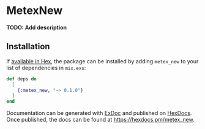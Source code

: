 # MetexNew

**TODO: Add description**

## Installation

If [available in Hex](https://hex.pm/docs/publish), the package can be installed
by adding `metex_new` to your list of dependencies in `mix.exs`:

```elixir
def deps do
  [
    {:metex_new, "~> 0.1.0"}
  ]
end
```

Documentation can be generated with [ExDoc](https://github.com/elixir-lang/ex_doc)
and published on [HexDocs](https://hexdocs.pm). Once published, the docs can
be found at <https://hexdocs.pm/metex_new>.

